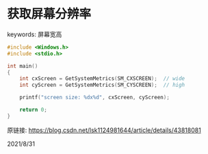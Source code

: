 # 获取屏幕分辨率

keywords: 屏幕宽高  

```cpp
#include <Windows.h>
#include <stdio.h>

int main()
{
	int cxScreen = GetSystemMetrics(SM_CXSCREEN);  // wide
	int cyScreen = GetSystemMetrics(SM_CYSCREEN);  // high

	printf("screen size: %dx%d", cxScreen, cyScreen);

	return 0;
}
```

原链接: https://blog.csdn.net/lsk1124981644/article/details/43818081  


2021/8/31  
